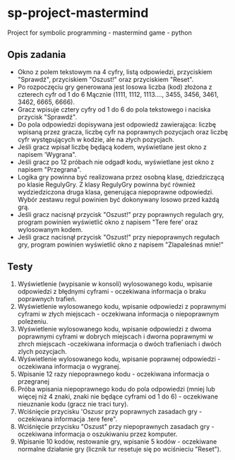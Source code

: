 # sp-project-mastermind

Project for symbolic programming - mastermind game - python

## Opis zadania
* Okno z polem tekstowym na 4 cyfry, listą odpowiedzi, przyciskiem "Sprawdź", przyciskiem "Oszust!" oraz przyciskiem "Reset".
* Po rozpoczęciu gry generowana jest losowa liczba (kod) złożona z czterech cyfr od 1 do 6 Mącznie (1111, 1112, 1113...., 3455, 3456, 3461, 3462, 6665, 6666). 
* Gracz wpisuje cztery cyfry od 1 do 6 do pola tekstowego i naciska przycisk "Sprawdź". 
* Do pola odpowiedzi dopisywana jest odpowiedź zawierająca: liczbę wpisaną przez gracza, liczbę cyfr na poprawnych pozycjach oraz liczbę cyfr występujących w kodzie, ale na złych pozycjach.
* Jeśli gracz wpisał liczbę będącą kodem, wyświetlane jest okno z napisem 'Wygrana". 
* Jeśli gracz po 12 próbach nie odgadł kodu, wyświetlane jest okno z napisem "Przegrana". 
* Logika gry powinna być realizowana przez osobną klasę, dziedziczącą po klasie RegulyGry. Z klasy RegulyGry powinna być również wydziedziczona druga klasa, generująca niepoprawne odpowiedzi. Wybór zestawu regul powinien być dokonywany losowo przed każdą grą. 
* Jeśli gracz nacisnął przycisk "Oszust!" przy poprawnych regulach gry, program powinien wyświetlić okno z napisem "Tere fere' oraz wylosowanym kodem. 
* Jeśli gracz nacisnął przycisk "Oszust!" przy niepoprawnych regułach gry, program powinien wyświetlić okno z napisem "Zlapaleśnaś mnie!" 

## Testy

1. Wyświetlenie (wypisanie w konsoli) wylosowanego kodu, wpisanie odpowiedzi z błędnymi cyframi - oczekiwana informacja o braku poprawnych trafień.
2. Wyświetlenie wylosowanego kodu, wpisanie odpowiedzi z poprawnymi cyframi w złych miejscach - oczekiwana informacja o niepoprawnym poleżeniu. 
3. Wyświetlenie wylosowanego kodu, wpisanie odpowiedzi z dwoma poprawnymi cyframi w dobrych miejscach i dworna poprawnymi w zhrch miejscach -oczekiwana informacja o dwóch trafieniach i dwóch zlych pozycjach. 
4. Wyświetlenie wylosowanego kodu, wpisanie poprawnej odpowiedzi -oczekiwana informacja o wygranej. 
5. Wpisanie 12 razy niepoprawnego kodu - oczekiwana informacja o przegranej 
6. Próba wpisania niepoprawnego kodu do pola odpowiedzi (mniej lub więcej niż 4 znaki, znaki nie będące cyframi od 1 do 6) - oczekiwane nieuznanie kodu (gracz nie traci tury). 
7. Wciśnięcie przycisku 'Oszusr przy poprawnych zasadach gry - oczekiwana informacja .tere fere". 
8. Wciśnięcie przycisku "Oszust" przy niepoprawnych zasadach gry -oczekiwana informacja o oszukiwaniu przez komputer. 
10. Wpisanie 10 kodów, restowanie gry, wpisanie 5 kodów - oczekiwane normalne działanie gry (licznik tur resetuje się po wciśnieciu "Reset").
